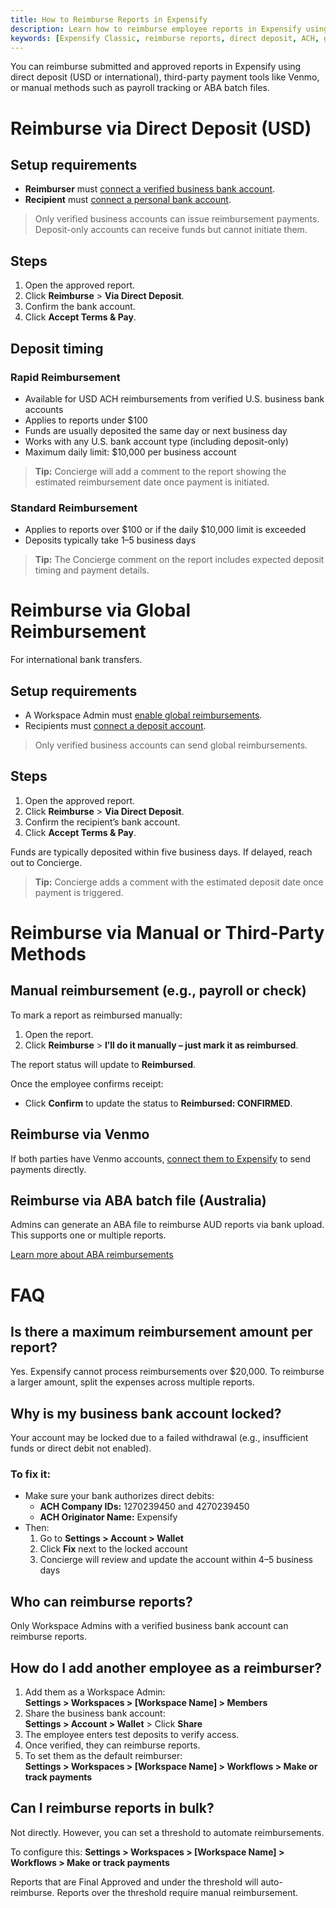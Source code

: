 ```yaml
---
title: How to Reimburse Reports in Expensify
description: Learn how to reimburse employee reports in Expensify using direct deposit, global transfers, Venmo, ABA files, or manual methods.
keywords: [Expensify Classic, reimburse reports, direct deposit, ACH, global reimbursement, Venmo, ABA file]
---
```


You can reimburse submitted and approved reports in Expensify using direct deposit (USD or international), third-party payment tools like Venmo, or manual methods such as payroll tracking or ABA batch files.

# Reimburse via Direct Deposit (USD)

## Setup requirements
- **Reimburser** must [connect a verified business bank account](https://help.expensify.com/articles/expensify-classic/bank-accounts-and-payments/bank-accounts/Connect-US-Business-Bank-Account).
- **Recipient** must [connect a personal bank account](https://help.expensify.com/articles/expensify-classic/bank-accounts-and-payments/bank-accounts/Connect-Personal-US-Bank-Account).

> Only verified business accounts can issue reimbursement payments. Deposit-only accounts can receive funds but cannot initiate them.

## Steps
1. Open the approved report.
2. Click **Reimburse** > **Via Direct Deposit**.
3. Confirm the bank account.
4. Click **Accept Terms & Pay**.

## Deposit timing

### Rapid Reimbursement
- Available for USD ACH reimbursements from verified U.S. business bank accounts
- Applies to reports under $100
- Funds are usually deposited the same day or next business day
- Works with any U.S. bank account type (including deposit-only)
- Maximum daily limit: $10,000 per business account

> **Tip:** Concierge will add a comment to the report showing the estimated reimbursement date once payment is initiated.

### Standard Reimbursement
- Applies to reports over $100 or if the daily $10,000 limit is exceeded
- Deposits typically take 1–5 business days

> **Tip:** The Concierge comment on the report includes expected deposit timing and payment details.

# Reimburse via Global Reimbursement

For international bank transfers.

## Setup requirements
- A Workspace Admin must [enable global reimbursements](https://help.expensify.com/articles/expensify-classic/bank-accounts-and-payments/bank-accounts/Enable-Global-Reimbursements).
- Recipients must [connect a deposit account](https://help.expensify.com/articles/expensify-classic/bank-accounts-and-payments/bank-accounts/Connect-Personal-US-Bank-Account).

> Only verified business accounts can send global reimbursements.

## Steps
1. Open the approved report.
2. Click **Reimburse** > **Via Direct Deposit**.
3. Confirm the recipient’s bank account.
4. Click **Accept Terms & Pay**.

Funds are typically deposited within five business days. If delayed, reach out to Concierge.

> **Tip:** Concierge adds a comment with the estimated deposit date once payment is triggered.

# Reimburse via Manual or Third-Party Methods

## Manual reimbursement (e.g., payroll or check)
To mark a report as reimbursed manually:

1. Open the report.
2. Click **Reimburse** > **I’ll do it manually – just mark it as reimbursed**.

The report status will update to **Reimbursed**.

Once the employee confirms receipt:
- Click **Confirm** to update the status to **Reimbursed: CONFIRMED**.

## Reimburse via Venmo
If both parties have Venmo accounts, [connect them to Expensify](https://help.expensify.com/articles/expensify-classic/bank-accounts-and-payments/Third-Party-Payments) to send payments directly.

## Reimburse via ABA batch file (Australia)
Admins can generate an ABA file to reimburse AUD reports via bank upload. This supports one or multiple reports.

[Learn more about ABA reimbursements](https://help.expensify.com/articles/expensify-classic/bank-accounts-and-payments/payments/Reimburse-Australian-Reports)

# FAQ

## Is there a maximum reimbursement amount per report?
Yes. Expensify cannot process reimbursements over $20,000. To reimburse a larger amount, split the expenses across multiple reports.

## Why is my business bank account locked?
Your account may be locked due to a failed withdrawal (e.g., insufficient funds or direct debit not enabled).

### To fix it:
- Make sure your bank authorizes direct debits:
  - **ACH Company IDs:** 1270239450 and 4270239450  
  - **ACH Originator Name:** Expensify
- Then:
  1. Go to **Settings > Account > Wallet**
  2. Click **Fix** next to the locked account
  3. Concierge will review and update the account within 4–5 business days

## Who can reimburse reports?
Only Workspace Admins with a verified business bank account can reimburse reports.

## How do I add another employee as a reimburser?
1. Add them as a Workspace Admin:  
   **Settings > Workspaces > [Workspace Name] > Members**
2. Share the business bank account:  
   **Settings > Account > Wallet** > Click **Share**
3. The employee enters test deposits to verify access.
4. Once verified, they can reimburse reports.
5. To set them as the default reimburser:  
   **Settings > Workspaces > [Workspace Name] > Workflows > Make or track payments**

## Can I reimburse reports in bulk?
Not directly. However, you can set a threshold to automate reimbursements.

To configure this:
**Settings > Workspaces > [Workspace Name] > Workflows > Make or track payments**

Reports that are Final Approved and under the threshold will auto-reimburse. Reports over the threshold require manual reimbursement.


